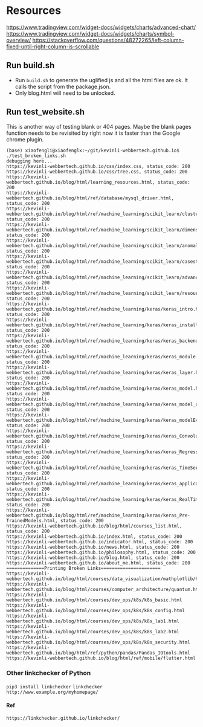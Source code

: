 # Resources

https://www.tradingview.com/widget-docs/widgets/charts/advanced-chart/
https://www.tradingview.com/widget-docs/widgets/charts/symbol-overview/
https://stackoverflow.com/questions/48272265/left-column-fixed-until-right-column-is-scrollable

## Run build.sh

* Run `build.sh` to generate the uglified js and all the html files are ok.
  It calls the script from the package.json.
* Only blog.html will need to be unlocked.

## Run test_website.sh

This is another way of testing blank or 404 pages. Maybe the blank pages function needs to be revisited by right now it is faster than the Google chrome plugin.

```shell
(base) xiaofengli@xiaofenglx:~/git/kevinli-webbertech.github.io$ ./test_broken_links.sh 
debugging here...
https://kevinli-webbertech.github.io/css/index.css, status_code: 200
https://kevinli-webbertech.github.io/css/tree.css, status_code: 200
https://kevinli-webbertech.github.io/blog/html/learning_resources.html, status_code: 200
https://kevinli-webbertech.github.io/blog/html/ref/database/mysql_driver.html, status_code: 200
https://kevinli-webbertech.github.io/blog/html/ref/machine_learning/scikit_learn/clustering.html, status_code: 200
https://kevinli-webbertech.github.io/blog/html/ref/machine_learning/scikit_learn/dimensionality_reduction.html, status_code: 200
https://kevinli-webbertech.github.io/blog/html/ref/machine_learning/scikit_learn/anomaly_detection.html, status_code: 200
https://kevinli-webbertech.github.io/blog/html/ref/machine_learning/scikit_learn/casestudies.html, status_code: 200
https://kevinli-webbertech.github.io/blog/html/ref/machine_learning/scikit_learn/advanced_topics.html, status_code: 200
https://kevinli-webbertech.github.io/blog/html/ref/machine_learning/scikit_learn/resources.html, status_code: 200
https://kevinli-webbertech.github.io/blog/html/ref/machine_learning/keras/keras_intro.html, status_code: 200
https://kevinli-webbertech.github.io/blog/html/ref/machine_learning/keras/keras_installation.html, status_code: 200
https://kevinli-webbertech.github.io/blog/html/ref/machine_learning/keras/keras_backendConfiguration.html, status_code: 200
https://kevinli-webbertech.github.io/blog/html/ref/machine_learning/keras/keras_module.html, status_code: 200
https://kevinli-webbertech.github.io/blog/html/ref/machine_learning/keras/keras_layer.html, status_code: 200
https://kevinli-webbertech.github.io/blog/html/ref/machine_learning/keras/keras_model.html, status_code: 200
https://kevinli-webbertech.github.io/blog/html/ref/machine_learning/keras/keras_model_compilation.html, status_code: 200
https://kevinli-webbertech.github.io/blog/html/ref/machine_learning/keras/keras_modelEvalAndPrediction.html, status_code: 200
https://kevinli-webbertech.github.io/blog/html/ref/machine_learning/keras/keras_ConvolutionNeuralNetwork.html, status_code: 200
https://kevinli-webbertech.github.io/blog/html/ref/machine_learning/keras/keras_RegressionPrediction_MPL.html, status_code: 200
https://kevinli-webbertech.github.io/blog/html/ref/machine_learning/keras/keras_TimeSeriesPrediction_LSTM_RNN.html, status_code: 200
https://kevinli-webbertech.github.io/blog/html/ref/machine_learning/keras/keras_application.html, status_code: 200
https://kevinli-webbertech.github.io/blog/html/ref/machine_learning/keras/keras_RealTimePrediction_ResNet_Model.html, status_code: 200
https://kevinli-webbertech.github.io/blog/html/ref/machine_learning/keras/keras_Pre-TrainedModels.html, status_code: 200
https://kevinli-webbertech.github.io/blog/html/courses_list.html, status_code: 200
https://kevinli-webbertech.github.io/index.html, status_code: 200
https://kevinli-webbertech.github.io/indicator.html, status_code: 200
https://kevinli-webbertech.github.io/news.html, status_code: 200
https://kevinli-webbertech.github.io/philosophy.html, status_code: 200
https://kevinli-webbertech.github.io/blog.html, status_code: 200
https://kevinli-webbertech.github.io/about_me.html, status_code: 200
==============Printing Broken Links======================
https://kevinli-webbertech.github.io/blog/html/courses/data_visualization/mathplotlib/homework/homework2.html
https://kevinli-webbertech.github.io/blog/html/courses/computer_architecture/quantum.html
https://kevinli-webbertech.github.io/blog/html/courses/dev_ops/k8s/k8s_basic.html
https://kevinli-webbertech.github.io/blog/html/courses/dev_ops/k8s/k8s_config.html
https://kevinli-webbertech.github.io/blog/html/courses/dev_ops/k8s/k8s_lab1.html
https://kevinli-webbertech.github.io/blog/html/courses/dev_ops/k8s/k8s_lab2.html
https://kevinli-webbertech.github.io/blog/html/courses/dev_ops/k8s/k8s_security.html
https://kevinli-webbertech.github.io/blog/html/ref/python/pandas/Pandas_IOtools.html
https://kevinli-webbertech.github.io/blog/html/ref/mobile/flutter.html
```

### Other linkchecker of Python

`pip3 install linkchecker`
`linkchecker http://www.example.org/myhomepage/`

#### Ref

`https://linkchecker.github.io/linkchecker/`